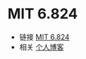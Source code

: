 # MIT 6.824
- 链接 [MIT 6.824](https://pdos.csail.mit.edu/6.824/schedule.html) 
- 相关 [个人博客](https://razertory.me/tags/mit-6824/)
